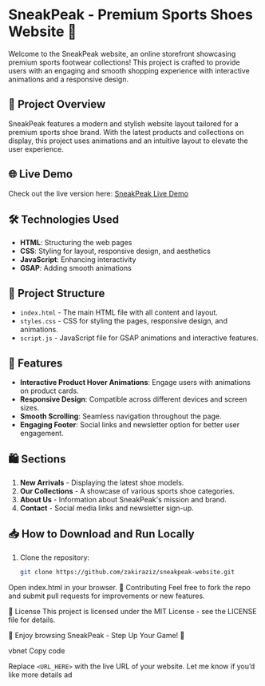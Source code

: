 # SneakPeak - Premium Sports Shoes Website 🌟

Welcome to the SneakPeak website, an online storefront showcasing premium sports footwear collections! This project is crafted to provide users with an engaging and smooth shopping experience with interactive animations and a responsive design.

## 🚀 Project Overview
SneakPeak features a modern and stylish website layout tailored for a premium sports shoe brand. With the latest products and collections on display, this project uses animations and an intuitive layout to elevate the user experience.

## 🌐 Live Demo
Check out the live version here: [SneakPeak Live Demo](<URL_HERE>) 

## 🛠️ Technologies Used
- **HTML**: Structuring the web pages
- **CSS**: Styling for layout, responsive design, and aesthetics
- **JavaScript**: Enhancing interactivity
- **GSAP**: Adding smooth animations

## 📂 Project Structure
- `index.html` - The main HTML file with all content and layout.
- `styles.css` - CSS for styling the pages, responsive design, and animations.
- `script.js` - JavaScript file for GSAP animations and interactive features.

## 📸 Features
- **Interactive Product Hover Animations**: Engage users with animations on product cards.
- **Responsive Design**: Compatible across different devices and screen sizes.
- **Smooth Scrolling**: Seamless navigation throughout the page.
- **Engaging Footer**: Social links and newsletter option for better user engagement.

## 🛍️ Sections
1. **New Arrivals** - Displaying the latest shoe models.
2. **Our Collections** - A showcase of various sports shoe categories.
3. **About Us** - Information about SneakPeak's mission and brand.
4. **Contact** - Social media links and newsletter sign-up.

## 📥 How to Download and Run Locally
1. Clone the repository:
   ```bash
   git clone https://github.com/zakiraziz/sneakpeak-website.git
Open index.html in your browser.
🤝 Contributing
Feel free to fork the repo and submit pull requests for improvements or new features.

📄 License
This project is licensed under the MIT License - see the LICENSE file for details.

🌟 Enjoy browsing SneakPeak - Step Up Your Game! 🌟

vbnet
Copy code

Replace `<URL_HERE>` with the live URL of your website. Let me know if you’d like more details ad
